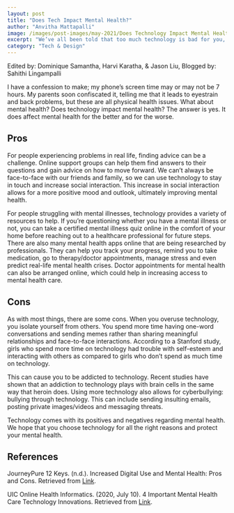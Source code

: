 ```yaml
---
layout: post
title: "Does Tech Impact Mental Health?"
author: "Anvitha Mattapalli"
image: /images/post-images/may-2021/Does Technology Impact Mental Health.png
excerpt: "We’ve all been told that too much technology is bad for you, but is it really that bad? And how?"
category: "Tech & Design"
---
```


Edited by: Dominique Samantha, Harvi Karatha, & Jason Liu, Blogged by: Sahithi Lingampalli

I have a confession to make; my phone’s screen time may or may not be 7 hours. My parents soon confiscated it, telling me that it leads to eyestrain and back problems, but these are all physical health issues. What about mental health? Does technology impact mental health? The answer is yes. It does affect mental health for the better and for the worse.

## Pros
For people experiencing problems in real life, finding advice can be a challenge. Online support groups can help them find answers to their questions and gain advice on how to move forward. We can’t always be face-to-face with our friends and family, so we can use technology to stay in touch and increase social interaction. This increase in social interaction allows for a more positive mood and outlook, ultimately improving mental health.

For people struggling with mental illnesses, technology provides a variety of resources to help. If you’re questioning whether you have a mental illness or not, you can take a certified mental illness quiz online in the comfort of your home before reaching out to a healthcare professional for future steps. There are also many mental health apps online that are being researched by professionals. They can help you track your progress, remind you to take medication, go to therapy/doctor appointments, manage stress and even predict real-life mental health crises. Doctor appointments for mental health can also be arranged online, which could help in increasing access to mental health care. 

## Cons
As with most things, there are some cons. When you overuse technology, you isolate yourself from others. You spend more time having one-word conversations and sending memes rather than sharing meaningful relationships and face-to-face interactions. According to a Stanford study, girls who spend more time on technology had trouble with self-esteem and interacting with others as compared to girls who don’t spend as much time on technology.

This can cause you to be addicted to technology. Recent studies have shown that an addiction to technology plays with brain cells in the same way that heroin does. Using more technology also allows for cyberbullying: bullying through technology. This can include sending insulting emails, posting private images/videos and messaging threats.

Technology comes with its positives and negatives regarding mental health. We hope that you choose technology for all the right reasons and protect your mental health.

## References
JourneyPure 12 Keys. (n.d.). Increased Digital Use and Mental Health: Pros and Cons. Retrieved from [Link](https://www.12keysrehab.com/increased-digital-use-and-mental-health-pros-and-cons/).

UIC Online Health Informatics. (2020, July 10). 4 Important Mental Health Care Technology Innovations. Retrieved from [Link](https://healthinformatics.uic.edu/blog/4-important-mental-health-care-technology-innovations/).